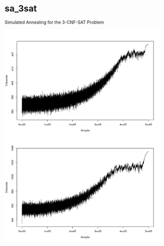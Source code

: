 # sa_3sat

Simulated Annealing for the 3-CNF-SAT Problem

![uf100](/report/figuras/100_t5_cs5.png)
![uf250](/report/figuras/250_t5_cs5.png)
